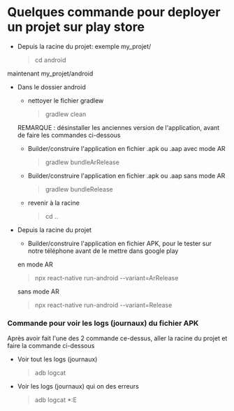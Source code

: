 # Quelques commande pour deployer un projet sur play store

- Depuis la racine du projet: exemple my_projet/

    > cd android

maintenant my_projet/android


- Dans le dossier android

    - nettoyer le fichier gradlew

        > gradlew clean

    REMARQUE : désinstaller les anciennes version de l'application, avant de faire les commandes ci-dessous

    - Builder/construire l'application en fichier .apk ou .aap avec mode AR

        > gradlew bundleArRelease

    - Builder/construire l'application en fichier .apk ou .aap sans mode AR

        > gradlew bundleRelease

    - revenir à la racine

        > cd ..

- Depuis la racine du projet

    - Builder/construire l'application en fichier APK, pour le tester sur notre téléphone avant de le mettre dans google play

    en mode AR

    > npx react-native run-android --variant=ArRelease

    sans mode AR

    > npx react-native run-android --variant=Release


### Commande pour voir les logs (journaux) du fichier APK

Après avoir fait l'une des 2 commande ce-dessus, aller la racine du projet et faire la commande ci-dessous

- Voir tout les logs (journaux) 

    > adb logcat

- Voir les logs (journaux) qui on des erreurs

    > adb logcat *:E